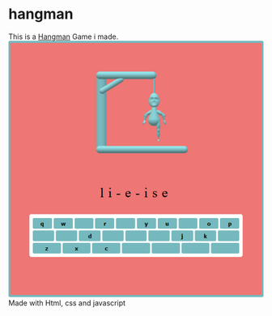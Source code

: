 # hangman

This is a <a href="https://lailaismyname.github.io/hangman/">Hangman</a> Game i made.
<br>
![ScreenShot](https://raw.githubusercontent.com/Lailaismyname/hangman/master/hangman.png)
<br>
Made with Html, css and javascript
<br>
